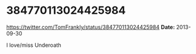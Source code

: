 # 384770113024425984
https://twitter.com/TomFrankly/status/384770113024425984
**Date:** 2013-09-30

I love/miss Underoath
